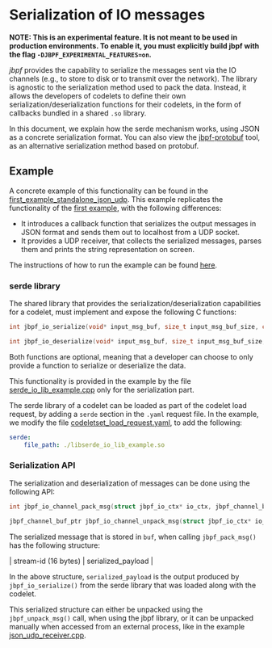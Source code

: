 # Serialization of IO messages

**NOTE: This is an experimental feature. It is not meant to be used in production environments. To enable it, you must explicitly build jbpf with the flag `-DJBPF_EXPERIMENTAL_FEATURES=on`.**

*jbpf* provides the capability to serialize the messages sent via the IO channels (e.g., to store to disk or to transmit over the network).
The library is agnostic to the serialization method used to pack the data. Instead, it allows the developers of codelets to define their own 
serialization/deserialization functions for their codelets, in the form of callbacks bundled in a shared `.so` library. 

In this document, we explain how the serde mechanism works, using JSON as a concrete serialization format.
You can also view the [jbpf-protobuf](https://github.com/microsoft/jbpf-protobuf) tool, as an alternative serialization method based on protobuf.

## Example

A concrete example of this functionality can be found in the [first_example_standalone_json_udp](../examples/experimental/first_example_standalone_json_udp).
This example replicates the functionality of the [first example](./understand_first_codelet.md), with the following differences:

* It introduces a callback function that serializes the output messages in JSON format and sends them out to localhost from a UDP socket.
* It provides a UDP receiver, that collects the serialized messages, parses them and prints the string representation on screen. 

The instructions of how to run the example can be found [here](../examples/experimental/first_example_standalone_json_udp/README.md).

### serde library

The shared library that provides the serialization/deserialization capabilities for a codelet, must implement and expose the following C functions:
```C
int jbpf_io_serialize(void* input_msg_buf, size_t input_msg_buf_size, char* serialized_data_buf, size_t serialized_data_buf_size);

int jbpf_io_deserialize(void* input_msg_buf, size_t input_msg_buf_size, char* serialized_data_buf, size_t serialized_data_buf_size);
```

Both functions are optional, meaning that a developer can choose to only provide a function to serialize or deserialize the data.

This functionality is provided in the example by the file [serde_io_lib_example.cpp](../examples/experimental/first_example_standalone_json_udp/serde_io_lib_example.cpp)
only for the serialization part.

The serde library of a codelet can be loaded as part of the codelet load request, by adding a `serde` section in the `.yaml` request file.
In the example, we modify the file [codeletset_load_request.yaml](../examples/experimental/first_example_standalone_json_udp/codeletset_load_request.yaml), to add the following:

```yaml
serde:
    file_path: ./libserde_io_lib_example.so
```

### Serialization API

The serialization and deserialization of messages can be done using the following API:

```C
int jbpf_io_channel_pack_msg(struct jbpf_io_ctx* io_ctx, jbpf_channel_buf_ptr data, void* buf, size_t buf_len);

jbpf_channel_buf_ptr jbpf_io_channel_unpack_msg(struct jbpf_io_ctx* io_ctx, void* in_data, size_t in_data_size, struct jbpf_io_stream_id* stream_id);
```

The serialized message that is stored in `buf`, when calling `jbpf_pack_msg()` has the following structure:

| stream-id (16 bytes) | serialized_payload |

In the above structure, `serialized_payload` is the output produced by `jbpf_io_serialize()` from the serde library that was loaded along with the codelet.

This serialized structure can either be unpacked using the `jbpf_unpack_msg()` call, when using the jbpf library, or it can be unpacked manually 
when accessed from an external process, like in the example [json_udp_receiver.cpp](../examples/experimental/first_example_standalone_json_udp/json_udp_receiver.cpp).

